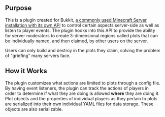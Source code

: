 ## Purpose
This is a plugin created for Bukkit, [a commonly used Minecraft Server installation with its own API](https://hub.spigotmc.org/javadocs/bukkit/) to control certain aspects server-side as well as listen to player events. The plugin hooks into this API to provide the ability for server moderators to create 3-dimensional regions called plots that can be individually named, and then claimed, by other users on the server.

Users can only build and destroy in the plots they claim, solving the problem of "griefing" many servers face.

## How it Works
The plugin customizes what actions are limited to plots through a config file. By having event listeners, the plugin can track the actions of players in order to determine if what they are doing is allowed **where** they are doing it. Plot objects and the properties of individual players as they pertain to plots are serialized into their own individual YAML files for data storage. These objects are also serializable.
